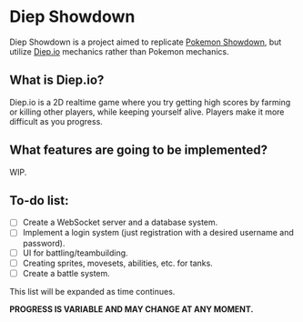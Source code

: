 # Diep Showdown

Diep Showdown is a project aimed to replicate [Pokemon Showdown](https://play.pokemonshowdown.com), but utilize [Diep.io](https://diep.io) mechanics rather than Pokemon mechanics.

## What is Diep.io?
Diep.io is a 2D realtime game where you try getting high scores by farming or killing other players, while keeping yourself alive. Players make it more difficult as you progress.

## What features are going to be implemented?
WIP.

## To-do list:
- [ ] Create a WebSocket server and a database system.
- [ ] Implement a login system (just registration with a desired username and password).
- [ ] UI for battling/teambuilding.
- [ ] Creating sprites, movesets, abilities, etc. for tanks.
- [ ] Create a battle system.

This list will be expanded as time continues.

**PROGRESS IS VARIABLE AND MAY CHANGE AT ANY MOMENT.**